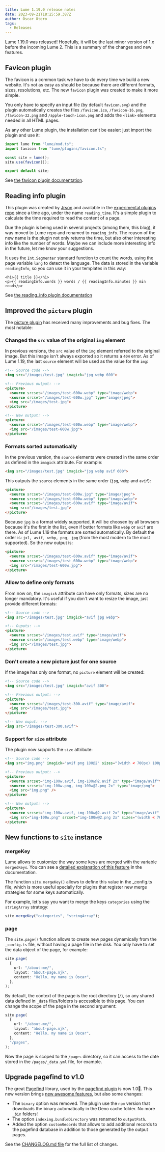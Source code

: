 ```yaml
---
title: Lume 1.19.0 release notes
date: 2023-09-21T18:25:59.387Z
author: Óscar Otero
tags:
  - Releases
---
```


Lume 1.19.0 was released! Hopefully, it will be the last minor version of 1.x
before the incoming Lume 2. This is a summary of the changes and new features.

<!-- more -->

## Favicon plugin

The favicon is a common task we have to do every time we build a new website.
It's not as easy as should be because there are different formats, sizes,
resolutions, etc. The new `favicon` plugin was created to make it more simple.

You only have to specify an input file (by default `favicon.svg`) and the plugin
automatically creates the files `/favicon.ico`, `/favicon-16.png`,
`/favicon-32.png` and `/apple-touch-icon.png` and adds the `<link>` elements
needed in all HTML pages.

As any other Lume plugin, the installation can't be easier: just import the
plugin and use it:

```ts
import lume from "lume/mod.ts";
import favicon from "lume/plugins/favicon.ts";

const site = lume();
site.use(favicon());

export default site;
```

See [the favicon plugin documentation](https://lume.land/plugins/favicon/).

## Reading info plugin

This plugin was created by [Jrson](https://github.com/jrson83) and available in
the
[experimental plugins repo](https://github.com/lumeland/experimental-plugins)
since a time ago, under the name `reading_time`. It's a simple plugin to
calculate the time required to read the content of a page.

Due the plugin is being used in several projects (among them, this blog), it was
moved to Lume repo and renamed to `reading_info`. The reason of the new name is
the plugin not only returns the time, but also other interesting info like the
number of words. Maybe we can include more interesting info in the future, let
me know your suggestions.

It uses the
[`Int.Segmenter`](https://developer.mozilla.org/docs/Web/JavaScript/Reference/Global_Objects/Intl/Segmenter)
standard function to count the words, using the page variable `lang` to detect
the language. The data is stored in the variable `readingInfo`, so you can use
it in your templates in this way:

```vento
<h1>{{ title }}</h1>
<p>{{ readingInfo.words }} words / {{ readingInfo.minutes }} min read</p>
```

See
[the reading_info plugin documentation](https://lume.land/plugins/reading_info/)

## Improved the `picture` plugin

The [picture plugin](https://lume.land/plugins/picture/) has received many
improvements and bug fixes. The most notable:

### Changed the `src` value of the original `img` element

In previous versions, the `src` value of the `img` element referred to the
original image. But this image isn't always exported so it returns a `404`
error. As of Lume 1.19, the last `source` element will be used as the value for
the `img`:

```html
<!-- Source code -->
<img src="/images/test.jpg" imagick="jpg webp 600">

<!-- Previous output: -->
<picture>
  <source srcset="/images/test-600w.webp" type="image/webp">
  <source srcset="/images/test-600w.jpg" type="image/jpeg">
  <img src="/images/test.jpg">
</picture>

<!-- New output: -->
<picture>
  <source srcset="/images/test-600w.webp" type="image/webp">
  <img src="/images/test-600w.jpg">
</picture>
```

### Formats sorted automatically

In the previous version, the `source` elements were created in the same order as
defined in the `imagick` attribute. For example:

```html
<img src="/images/test.jpg" imagick="jpg webp avif 600">
```

This outputs the `source` elements in the same order (`jpg`, `webp` and `avif`):

```html
<picture>
  <source srcset="/images/test-600w.jpg" type="image/jpeg">
  <source srcset="/images/test-600w.webp" type="image/webp">
  <source srcset="/images/test-600w.avif" type="image/avif">
  <img src="/images/test.jpg">
</picture>
```

Because `jpg` is a format widely supported, it will be choosen by all browsers
because it's the first in the list, even if better formats like `webp` or `avif`
are there. As of Lume 1.19 the formats are sorted automatically. By default the
order is: `jxl, avif, webp, png, jpg` (from the most modern to the most
supported). So the new output is:

```html
<picture>
  <source srcset="/images/test-600w.avif" type="image/avif">
  <source srcset="/images/test-600w.webp" type="image/webp">
  <img src="/images/test-600w.jpg">
</picture>
```

### Allow to define only formats

From now on, the `imagick` attribute can have only formats, sizes are no longer
mandatory. It's useful if you don't want to resize the image, just provide
different formats:

```html
<!-- Source code -->
<img src="/images/test.jpg" imagick="avif jpg webp">

<!-- Ouputs: -->
<picture>
  <source srcset="/images/test.avif" type="image/avif">
  <source srcset="/images/test.webp" type="image/webp">
  <img src="/images/test.jpg">
</picture>
```

### Don't create a new picture just for one source

If the image has only one format, no `picture` element will be created:

```html
<!-- Source code -->
<img src="/images/test.jpg" imagick="avif 300">

<!-- Previous output: -->
<picture>
  <source srcset="/images/test-300.avif" type="image/avif">
  <img src="/images/test.jpg">
</picture>

<!-- New ouput: -->
<img src="/images/test-300.avif">
```

### Support for `size` attribute

The plugin now supports the `size` attribute:

```html
<!-- Source code -->
<img src="img.png" imagick="avif png 100@2" sizes="(width < 700px) 100px, 200px">

<!-- Previous output: -->
<picture>
  <source srcset="img-100w.avif, img-100w@2.avif 2x" type="image/avif">
  <source srcset="img-100w.png, img-100w@2.png 2x" type="image/png">
  <img src="img.png" />
</picture>

<!-- New output: -->
<picture>
  <source srcset="img-100w.avif, img-100w@2.avif 2x" type="image/avif" sizes="(width < 700px) 100px, 200px">
  <img src="img-100w.png" srcset="img-100w@2.png 2x" sizes="(width < 700px) 100px, 200px">
</picture>
```

## New functions to `site` instance

### mergeKey

Lume allows to customize the way some keys are merged with the variable
`mergedKeys`. You can see a
[detailed explanation of this feature](https://lume.land/docs/core/merged-keys/)
in the documentation.

The function `site.mergeKey()` allows to define this value in the _config.ts
file, which is more useful specially for plugins that register new merge
strategies for some keys automatically.

For example, let's say you want to merge the keys `categories` using the
`stringArray` strategy:

```ts
site.mergeKey("categories", "stringArray");
```

### page

The `site.page()` function allows to create new pages dynamically from the
`_config.ts` file, without having a page file in the disk. You only have to set
the data object of the page, for example:

```ts
site.page(
  {
    url: "/about-me/",
    layout: "about-page.njk",
    content: "Hello, my name is Óscar",
  },
);
```

By default, the context of the page is the root directory (`/`), so any shared
data defined in `_data` files/folders is accessible to this page. You can change
the scope of the page in the second argument:

```ts
site.page(
  {
    url: "/about-me/",
    layout: "about-page.njk",
    content: "Hello, my name is Óscar",
  },
  "/pages",
);
```

Now the page is scoped to the `/pages` directory, so it can access to the date
stored in the `/pages/_data.yml` file, for example.

## Upgrade pagefind to v1.0

The great [Pagefind](https://pagefind.app/) library, used by the
[pagefind plugin](https://lume.land/plugins/pagefind/) is now 1.0🎉. This new
version brings
[new awesome features](https://github.com/CloudCannon/pagefind/releases/tag/v1.0.0),
but also some changes:

- The `binary` option was removed. The plugin use the `npm` version that
  downloads the binary automatically in the Deno cache folder. No more `_bin`
  folders!
- The option `indexing.bundleDirectory` was renamed to `outputPath`.
- Added the option `customRecords` that allows to add additional records to the
  pagefind database in addition to those generated by the output pages.

See the
[CHANGELOG.md file](https://github.com/lumeland/lume/blob/v1.19.0/CHANGELOG.md)
for the full list of changes.

